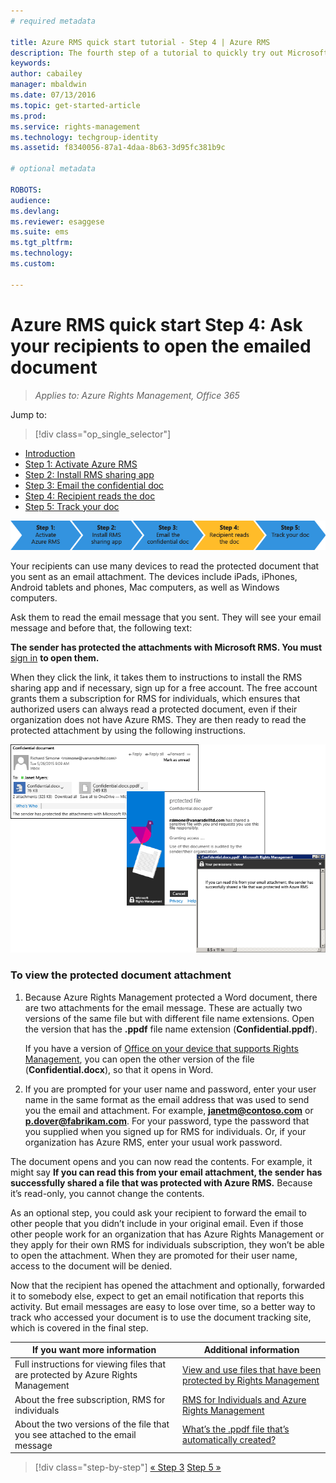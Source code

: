 ```yaml
---
# required metadata

title: Azure RMS quick start tutorial - Step 4 | Azure RMS
description: The fourth step of a tutorial to quickly try out Microsoft Azure Rights Management for your organization with just 5 steps that should take you less than 15 minutes.
keywords:
author: cabailey
manager: mbaldwin
ms.date: 07/13/2016
ms.topic: get-started-article
ms.prod:
ms.service: rights-management
ms.technology: techgroup-identity
ms.assetid: f8340056-87a1-4daa-8b63-3d95fc381b9c

# optional metadata

ROBOTS: 
audience:
ms.devlang:
ms.reviewer: esaggese
ms.suite: ems
ms.tgt_pltfrm:
ms.technology:
ms.custom:

---
```



# Azure RMS quick start Step 4: Ask your recipients to open the emailed document

>*Applies to: Azure Rights Management, Office 365*


Jump to: 
> [!div class="op_single_selector"]
- [Introduction](quick-start-tutorial.md)
- [Step 1: Activate Azure RMS](tutorial-step1.md)
- [Step 2: Install RMS sharing app](tutorial-step2.md)
- [Step 3: Email the confidential doc](tutorial-step3.md)
- [Step 4: Recipient reads the doc](tutorial-step4.md)
- [Step 5: Track your doc](tutorial-step5.md)


![Azure RMS quick start tutorial step 4](../media/AzRMS_QuickStartSteps4.PNG)

Your recipients can use many devices to read the protected document that you sent as an email attachment. The devices include iPads, iPhones, Android tablets and phones, Mac computers, as well as Windows computers.

Ask them to read the email message that you sent. They will see your email message and before that, the following text:

**The sender has protected the attachments with Microsoft RMS. You must** [sign in](http://aka.ms/rms)
      **to open them.**

When they click the link, it takes them to instructions to install the RMS sharing app and if necessary, sign up for a free account. The free account grants them a subscription for RMS for individuals, which ensures that authorized users can always read a protected document, even if their organization does not have Azure RMS. They are then ready to read the protected attachment by using the following instructions.

![Tutorial step 4 screenshots](../media/AzRMS_Tutorial_4_Screenshots.png)

### To view the protected document attachment

1.  Because Azure Rights Management protected a Word document, there are two attachments for the email message. These are actually two versions of the same file but with different file name extensions. Open the version that has the **.ppdf** file name extension (**Confidential.ppdf**).

    If you have a version of [Office on your device that supports Rights Management](https://technet.microsoft.com/library/dn655136.aspx), you can open the other version of the file (**Confidential.docx**), so that it opens in Word.

2.  If you are prompted for your user name and password, enter your user name in the same format as the email address that was used to send you the email and attachment. For example, **janetm@contoso.com** or **p.dover@fabrikam.com**. For your password, type the password that you supplied when you signed up for RMS for individuals. Or, if your organization has Azure RMS, enter your usual work password.

The document opens and you can now read the contents. For example, it might say **If you can read this from your email attachment, the sender has successfully shared a file that was protected with Azure RMS.** Because it’s read-only, you cannot change the contents.

As an optional step, you could ask your recipient to forward the email to other people that you didn’t include in your original email. Even if those other people work for an organization that has Azure Rights Management or they apply for their own RMS for individuals subscription, they won’t be able to open the attachment. When they are promoted for their user name, access to the document will be denied.

Now that the recipient has opened the attachment and optionally, forwarded it to somebody else, expect to get an email notification that reports this activity. But email messages are easy to lose over time, so a better way to track who accessed your document is to use the document tracking site, which is covered in the final step.

|If you want more information|Additional information|
|--------------------------------|--------------------------|
|Full instructions for viewing files that are protected by Azure Rights Management|[View and use files that have been protected by Rights Management](../rms-client/sharing-app-view-use-files.md)|
|About the free subscription, RMS for individuals|[RMS for Individuals and Azure Rights Management](../understand-explore/rms-for-individuals.md)|
|About the two versions of the file that you see attached to the email message|[What’s the .ppdf file that’s automatically created?](../rms-client/sharing-app-dialog-box.md#what-s-the-ppdf-file-that-s-automatically-created)|


>[!div class="step-by-step"]
[« Step 3](tutorial-step3.md)
[Step 5 »](tutorial-step5.md)